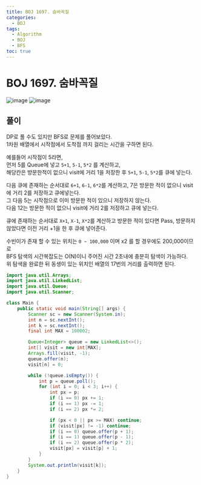 ```yaml
---
title: BOJ 1697. 숨바꼭질
categories:
  - BOJ
tags:
  - Algorithm
  - BOJ
  - BFS
toc: true
---
```


# BOJ 1697. 숨바꼭질
![image](https://user-images.githubusercontent.com/39984656/137641042-f178162b-2be6-436a-b447-1d34413b4ff8.png)
![image](https://user-images.githubusercontent.com/39984656/137641078-23898368-aacf-4510-b4be-cc2eff7d2761.png)


## 풀이
DP로 풀 수도 있지만 BFS로 문제를 풀어보았다.  
1차원 배열에서 시작점에서 도착점 까지 걸리는 시간을 구하면 된다.  

예를들어 시작점이 5라면,  
먼저 5를 Queue에 넣고 `5+1`, `5-1`, `5*2` 를 계산하고,   
해당칸은 방문한적이 없으니 visit에 거리 1을 저장한 후 `5+1`, `5-1`, `5*2`를 큐에 넣는다.   

다음 큐에 존재하는 순서대로 `6+1`, `6-1`, `6*2`를 계산하고,
7은 방문한 적이 없으니 visit에 거리 2를 저장하고 큐에넣는다.  
그 다음 5는 시작점으로 이미 방문한 적이 있으니 저장하지 않는다.  
다음 12는 방문한 적이 없으니 visit에 거리 2를 저장하고 큐에 넣는다.  

큐에 존재하는 순서대로 `X+1`, `X-1`, `X*2`를 계산하고
방문한 적이 있다면 Pass, 방문하지 않았다면 이전 거리 +1을 한 후 큐에 넣어준다.  
  
수빈이가 존재 할 수 있는 위치는 `0 ~ 100,000` 이며 x2 를 할 경우에도 200,000이므로         
BFS 탐색의 시간복잡도는 O(N)이니 주어진 시간 2초내에 충분히 탐색이 가능하다.  
위 탐색을 완료한 뒤 동생이 있는 위치인 배열의 17번의 거리를 출력하면 된다. 

```java
import java.util.Arrays;
import java.util.LinkedList;
import java.util.Queue;
import java.util.Scanner;

class Main {
    public static void main(String[] args) {
        Scanner sc = new Scanner(System.in);
        int n = sc.nextInt();
        int k = sc.nextInt();
        final int MAX = 100002;

        Queue<Integer> queue = new LinkedList<>();
        int[] visit = new int[MAX];
        Arrays.fill(visit, -1);
        queue.offer(n);
        visit[n] = 0;

        while (!queue.isEmpty()) {
            int p = queue.poll();
            for (int i = 0; i < 3; i++) {
                int px = p;
                if (i == 0) px += 1;
                if (i == 1) px -= 1;
                if (i == 2) px *= 2;

                if (px < 0 || px >= MAX) continue;
                if (visit[px] != -1) continue;
                if (i == 0) queue.offer(p + 1);
                if (i == 1) queue.offer(p - 1);
                if (i == 2) queue.offer(p * 2);
                visit[px] = visit[p] + 1;
            }
        }
        System.out.println(visit[k]);
    }
} 
```